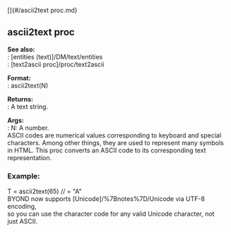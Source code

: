 []{#/ascii2text proc.md}    
## ascii2text proc    
**See also:**    
:   [entities (text)]/DM/text/entities    
:   [text2ascii proc]/proc/text2ascii    
<!-- -->    
**Format:**    
:   ascii2text(N)    
<!-- -->    
**Returns:**    
:   A text string.    
<!-- -->    
**Args:**    
:   N: A number.    
ASCII codes are numerical values corresponding to keyboard and special    
characters. Among other things, they are used to represent many symbols    
in HTML. This proc converts an ASCII code to its corresponding text    
representation.    
### Example:    
T = ascii2text(65) // = \"A\"    
BYOND now supports [Unicode]/%7Bnotes%7D/Unicode via UTF-8 encoding,    
so you can use the character code for any valid Unicode character, not    
just ASCII.  